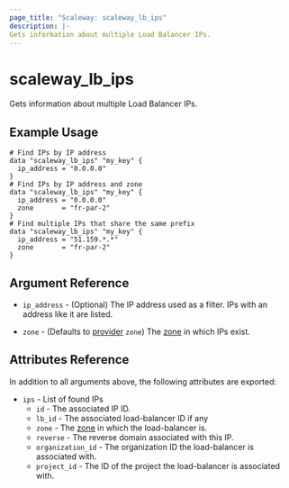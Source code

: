 ```yaml
---
page_title: "Scaleway: scaleway_lb_ips"
description: |-
Gets information about multiple Load Balancer IPs.
---
```


# scaleway_lb_ips

Gets information about multiple Load Balancer IPs.

## Example Usage

```hcl
# Find IPs by IP address
data "scaleway_lb_ips" "my_key" {
  ip_address = "0.0.0.0"
}
# Find IPs by IP address and zone
data "scaleway_lb_ips" "my_key" {
  ip_address = "0.0.0.0"
  zone       = "fr-par-2"
}
# Find multiple IPs that share the same prefix
data "scaleway_lb_ips" "my_key" {
  ip_address = "51.159.*.*"
  zone       = "fr-par-2"
}
```

## Argument Reference

- `ip_address` - (Optional) The IP address used as a filter. IPs with an address like it are listed.

- `zone` - (Defaults to [provider](../index.md#zone) `zone`) The [zone](../guides/regions_and_zones.md#zones) in which IPs exist.

## Attributes Reference

In addition to all arguments above, the following attributes are exported:

- `ips` - List of found IPs
    - `id` - The associated IP ID.
    - `lb_id` - The associated load-balancer ID if any
    - `zone` - The [zone](../guides/regions_and_zones.md#zones) in which the load-balancer is.
    - `reverse` - The reverse domain associated with this IP.
    - `organization_id` - The organization ID the load-balancer is associated with.
    - `project_id` - The ID of the project the load-balancer is associated with.